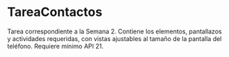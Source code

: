# TareaContactos
Tarea correspondiente a la Semana 2. 
Contiene los elementos, pantallazos y actividades requeridas, con vistas ajustables al tamaño de la pantalla del teléfono. Requiere mínimo API 21. 
